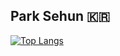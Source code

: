 ## Park Sehun 🇰🇷

[![Top Langs](https://github-readme-stats.vercel.app/api/top-langs/?username=david8575&layout=donut-vertical)](https://github.com/anuraghazra/github-readme-stats)
